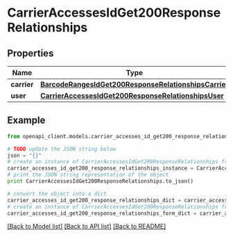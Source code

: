 # CarrierAccessesIdGet200ResponseRelationships


## Properties
Name | Type | Description | Notes
------------ | ------------- | ------------- | -------------
**carrier** | [**BarcodeRangesIdGet200ResponseRelationshipsCarrier**](BarcodeRangesIdGet200ResponseRelationshipsCarrier.md) |  | [optional] 
**user** | [**CarrierAccessesIdGet200ResponseRelationshipsUser**](CarrierAccessesIdGet200ResponseRelationshipsUser.md) |  | [optional] 

## Example

```python
from openapi_client.models.carrier_accesses_id_get200_response_relationships import CarrierAccessesIdGet200ResponseRelationships

# TODO update the JSON string below
json = "{}"
# create an instance of CarrierAccessesIdGet200ResponseRelationships from a JSON string
carrier_accesses_id_get200_response_relationships_instance = CarrierAccessesIdGet200ResponseRelationships.from_json(json)
# print the JSON string representation of the object
print CarrierAccessesIdGet200ResponseRelationships.to_json()

# convert the object into a dict
carrier_accesses_id_get200_response_relationships_dict = carrier_accesses_id_get200_response_relationships_instance.to_dict()
# create an instance of CarrierAccessesIdGet200ResponseRelationships from a dict
carrier_accesses_id_get200_response_relationships_form_dict = carrier_accesses_id_get200_response_relationships.from_dict(carrier_accesses_id_get200_response_relationships_dict)
```
[[Back to Model list]](../README.md#documentation-for-models) [[Back to API list]](../README.md#documentation-for-api-endpoints) [[Back to README]](../README.md)


